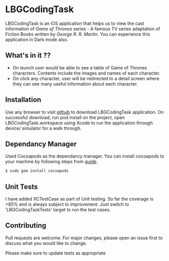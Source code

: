 # LBGCodingTask

LBGCodingTask is an iOS application that helps us to view the cast information of *Game of Thrones* series - A famous TV series adaptation of Fiction Books written by *George R. R. Martin*. You can experience this application in Dark mode also.


## What's in it ??
- On launch user would be able to see a table of Game of Thrones characters. Contents include the images and names of each character.
- On click any character, user will be redirected to a detail screen where they can see many useful information about each character.

## Installation

Use any browser to visit [github](https://) to download LBGCodingTask application. On successful download, run pod install on the project, open LBGCodingTask.workspace using Xcode to run the application through device/ simulator for a walk through.

## Dependancy Manager
Used Cocoapods as the dependancy manager. You can install cocoapods to your machine by following steps from [guide](https://guides.cocoapods.org/using/getting-started.html).
```bash
$ sudo gem install cocoapods
```

## Unit Tests
I have added XCTestCase as part of Unit testing. So far the coverage is >85% and is always subject to improvement. Just switch to 'LBGCodingTaskTests' target to run the test cases.

## Contributing
Pull requests are welcome. For major changes, please open an issue first to discuss what you would like to change.

Please make sure to update tests as appropriate
